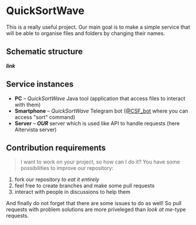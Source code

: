 # QuickSortWave
This is a really useful project. Our main goal is to make a simple service that will be able to organise files and folders by changing their names.

## Schematic structure
***link***

## Service instances
- **PC** – *QuickSortWave* Java tool (application that access files to interact with them)
- **Smartphone** – *QuickSortWave* Telegram bot ([@CSF_bot](https://t.me/CoolSFer_bot) where you can access "sort" command)
- **Server** – ***OUR*** server which is used like API to handle requests (here Altervista server)

## Contribution requirements

>I want to work on your project, so how can I do it?
You have some possibilities to improve our repository:
1. fork our repository *to eat it entirely*
2. feel free to create branches and make some pull requests
3. interact with people in discussions to help them

And finally do not forget that there are some issues to do as well! So pull requests with problem solutions are more priveleged than *look at me*-type requests.
